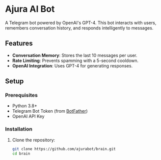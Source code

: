 # Ajura AI Bot

A Telegram bot powered by OpenAI's GPT-4. This bot interacts with users, remembers conversation history, and responds intelligently to messages.

## Features
- **Conversation Memory**: Stores the last 10 messages per user.
- **Rate Limiting**: Prevents spamming with a 5-second cooldown.
- **OpenAI Integration**: Uses GPT-4 for generating responses.

## Setup

### Prerequisites
- Python 3.8+
- Telegram Bot Token (from [BotFather](https://core.telegram.org/bots#botfather))
- OpenAI API Key

### Installation
1. Clone the repository:
   ```bash
   git clone https://github.com/ajurabot/brain.git
   cd brain
